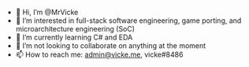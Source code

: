 - 👋 Hi, I’m @MrVicke
- 👀 I’m interested in full-stack software engineering, game porting, and microarchitecture engineering (SoC)
- 🌱 I’m currently learning C# and EDA
- 💞️ I’m not looking to collaborate on anything at the moment
- 📫 How to reach me: admin@vicke.me, vicke#8486

<!---
MrVicke/MrVicke is a ✨ special ✨ repository because its `README.md` (this file) appears on your GitHub profile.
You can click the Preview link to take a look at your changes.
--->
